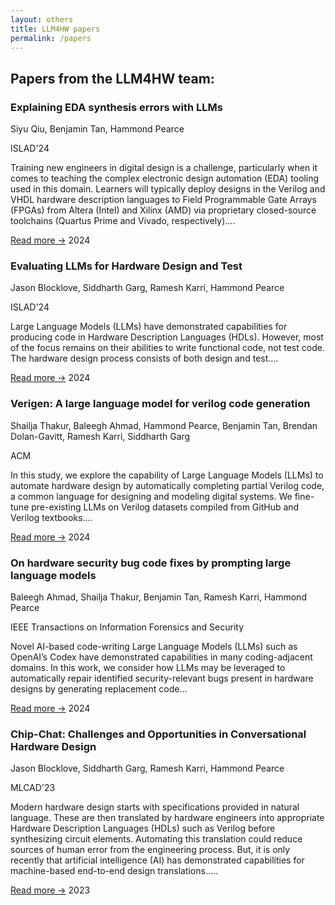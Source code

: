 ```yaml
---
layout: others
title: LLM4HW papers
permalink: /papers
---
```


## Papers from the LLM4HW team:


<div class="papers-container">
    <div class="paper">
        <h3>Explaining EDA synthesis errors with LLMs</h3>
        <p class="authors">Siyu Qiu, Benjamin Tan, Hammond Pearce</p>
        <p>ISLAD'24</p>
        <p>Training new engineers in digital design is a challenge, particularly when it comes to teaching the complex electronic design automation (EDA) tooling used in this domain. Learners will typically deploy designs in the Verilog and VHDL hardware description languages to Field Programmable Gate Arrays (FPGAs) from Altera (Intel) and Xilinx (AMD) via proprietary closed-source toolchains (Quartus Prime and Vivado, respectively)....</p>
        <a href="https://arxiv.org/abs/2404.07235" class="button">Read more →</a>
        <span class="year">2024</span>
    </div>
</div>


<div class="papers-container">
    <div class="paper">
        <h3>Evaluating LLMs for Hardware Design and Test</h3>
        <p class="authors">Jason Blocklove, Siddharth Garg, Ramesh Karri, Hammond Pearce</p>
        <p>ISLAD'24</p>
        <p>Large Language Models (LLMs) have demonstrated capabilities for producing code in Hardware Description Languages (HDLs). However, most of the focus remains on their abilities to write functional code, not test code. The hardware design process consists of both design and test....</p>
        <a href="https://arxiv.org/abs/2405.02326" class="button">Read more →</a>
        <span class="year">2024</span>
    </div>
</div>


<div class="papers-container">
    <div class="paper">
        <h3>Verigen: A large language model for verilog code generation</h3>
        <p class="authors">Shailja Thakur, Baleegh Ahmad, Hammond Pearce, Benjamin Tan, Brendan Dolan-Gavitt, Ramesh Karri, Siddharth Garg</p>
        <p>ACM</p>
        <p>In this study, we explore the capability of Large Language Models (LLMs) to automate hardware design by automatically completing partial Verilog code, a common language for designing and modeling digital systems. We fine-tune pre-existing LLMs on Verilog datasets compiled from GitHub and Verilog textbooks....</p>
        <a href="https://dl.acm.org/doi/abs/10.1145/3643681" class="button">Read more →</a>
        <span class="year">2024</span>
    </div>
</div>

<div class="papers-container">
    <div class="paper">
        <h3>On hardware security bug code fixes by prompting large language models</h3>
        <p class="authors">Baleegh Ahmad, Shailja Thakur, Benjamin Tan, Ramesh Karri, Hammond Pearce</p>
        <p>IEEE Transactions on Information Forensics and Security</p>
        <p>Novel AI-based code-writing Large Language Models (LLMs) such as OpenAI’s Codex have demonstrated capabilities in many coding-adjacent domains. In this work, we consider how LLMs may be leveraged to automatically repair identified security-relevant bugs present in hardware designs by generating replacement code...</p>
        <a href="https://ieeexplore.ieee.org/abstract/document/10462177" class="button">Read more →</a>
        <span class="year">2024</span>
    </div>
</div>


<div class="papers-container">
    <div class="paper">
        <h3>Chip-Chat: Challenges and Opportunities in Conversational Hardware Design</h3>
        <p class="authors">Jason Blocklove, Siddharth Garg, Ramesh Karri, Hammond Pearce</p>
        <p>MLCAD'23</p>
        <p>Modern hardware design starts with specifications provided in natural language. These are then translated by hardware engineers into appropriate Hardware Description Languages (HDLs) such as Verilog before synthesizing circuit elements. Automating this translation could reduce sources of human error from the engineering process. But, it is only recently that artificial intelligence (AI) has demonstrated capabilities for machine-based end-to-end design translations.....</p>
        <a href="https://arxiv.org/abs/2305.13243" class="button">Read more →</a>
        <span class="year">2023</span>
    </div>
</div>
